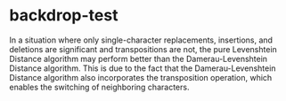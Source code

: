 # backdrop-test

In a situation where only single-character replacements, insertions, and deletions are significant and transpositions are not, the pure Levenshtein Distance algorithm may perform better than the Damerau-Levenshtein Distance algorithm. This is due to the fact that the Damerau-Levenshtein Distance algorithm also incorporates the transposition operation, which enables the switching of neighboring characters.
